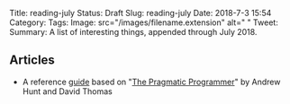 Title: reading-july
Status: Draft
Slug: reading-july
Date: 2018-7-3 15:54
Category:
Tags:
Image: src="/images/filename.extension" alt=" "
Tweet:
Summary: A list of interesting things, appended through July 2018.


## Articles
- A reference
[guide](https://blog.codinghorror.com/a-pragmatic-quick-reference/) based on
"[The Pragmatic
Programmer](http://www.amazon.com/exec/obidos/ASIN/020161622X/codihorr-20)" by
Andrew Hunt and David Thomas

